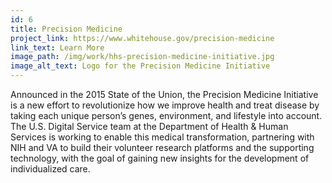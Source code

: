 ```yaml
---
id: 6
title: Precision Medicine
project_link: https://www.whitehouse.gov/precision-medicine 
link_text: Learn More
image_path: /img/work/hhs-precision-medicine-initiative.jpg
image_alt_text: Logo for the Precision Medicine Initiative
---
```


Announced in the 2015 State of the Union, the Precision Medicine Initiative is a new effort to revolutionize how we improve health and treat disease by taking each unique person&#8217;s genes, environment, and lifestyle into account. The U.S. Digital Service team at the Department of Health &amp; Human Services is working to enable this medical transformation, partnering with NIH and VA to build their volunteer research platforms and the supporting technology, with the goal of gaining new insights for the development of individualized care.